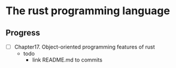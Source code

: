 # The rust programming language

## Progress 
- [ ] Chapter17. Object-oriented programming features of rust
    - todo
      - link README.md to commits